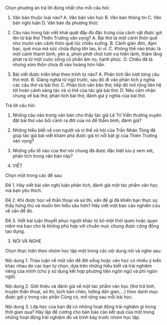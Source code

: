 Chọn phương án trả lời đúng nhất cho mỗi câu hỏi:

1. Văn bản thuộc loại nào?
A. Văn bản văn học
B. Văn bản thông tin
C. Văn bản nghị luận
D. Văn bản đa phương thức

2. Câu nào trong bài viết khái quát đầy đủ đặc trưng của cảnh vật được gợi lên từ bài thơ Thiên Trường vãn vọng?
A. Bài thơ tả một cảnh thôn quê như muôn vàn cảnh thôn quê lúc chiều xuống.
B. Cảnh giản đơn, đạm bạc, quê mùa mà sức chứa đựng lớn lao, kì vĩ.
C. Không thể nào khác là một cảnh thanh bình, yên ả, phơn phớt chút tươi vui hiền lành, thâm lắng phát ra từ một cuộc sống có phần âm nọ, hạnh phúc.
D. Chiều đã tà nhưng xóm thôn chưa đi vào hoàng hôn hẳn.

3. Bài viết được triển khai theo trình tự nào?
A. Phân tích lần lượt từng câu thơ một.
B. Giảng nghĩa từ ngữ trước, sau đó đi vào phân tích ý nghĩa các câu thơ và bài thơ.
C. Phân tích văn bản thơ, tiếp đó mở rộng liên hệ tới hoàn cảnh sáng tác và vị thế của tác giả bài thơ.
D. Nêu cảm nhận chung về bài thơ, phân tích bài thơ, đánh giá ý nghĩa của bài thơ.

Trả lời câu hỏi:

1. Những câu nào trong văn bản cho thấy tác giả Lê Trí Viễn thường xuyên đặt bài thơ vào bối cảnh ra đời của nó để thẩm bình, đánh giá?

2. Những hiểu biết về con người và vị thế xã hội của Trần Nhân Tông đã giúp tác giả bài viết khám phá được giá trị nổi bật gì của Thiên Trường vãn vọng?

3. Những yếu tố nào của thơ nói chung đã được đặc biệt lưu ý xem xét, phân tích trong văn bản này?

2. VIẾT

Chọn một trong các đề sau:

Đề 1. Hãy viết bài văn nghị luận phân tích, đánh giá một tác phẩm văn học mà bạn yêu thích.

Đề 2. Khi được học về thần thoại và sử thi, vấn đề gì đã khiến bạn thực sự thấy hứng thú và muốn tìm hiểu sâu hơn? Hãy viết một báo cáo nghiên cứu về vấn đề đó.

Đề 3. Viết bài luận thuyết phục người khác từ bỏ một thói quen hoặc quan niệm mà bạn cho là không phù hợp với chuẩn mực chung được cộng đồng tạo dựng.

3. NÓI VÀ NGHE

Chọn thực hiện theo nhóm học tập một trong các nội dung nói và nghe sau:

Nội dung 1. Thảo luận về một vấn đề đời sống hoặc văn học có nhiều ý kiến khác nhau do các bạn tự chọn, dựa trên những hiểu biết và trải nghiệm riêng của mình (chú ý sử dụng kết hợp phương tiện ngôn ngữ và phi ngôn ngữ).

Nội dung 2. Giới thiệu và đánh giá về một tác phẩm văn học (thơ trữ tình, truyện thần thoại, sử thi, kịch bản chèo, tường dân gian,...) theo danh mục được gợi ý trong các phần Cũng có, mở rộng sau mỗi bài học.

Nội dung 3. Lớp học của bạn đã có những hoạt động trải nghiệm gì trong thời gian qua? Hãy lập đề cương cho bản báo cáo kết quả của một trong những hoạt động trải nghiệm đó và trình bày trước nhóm học tập.